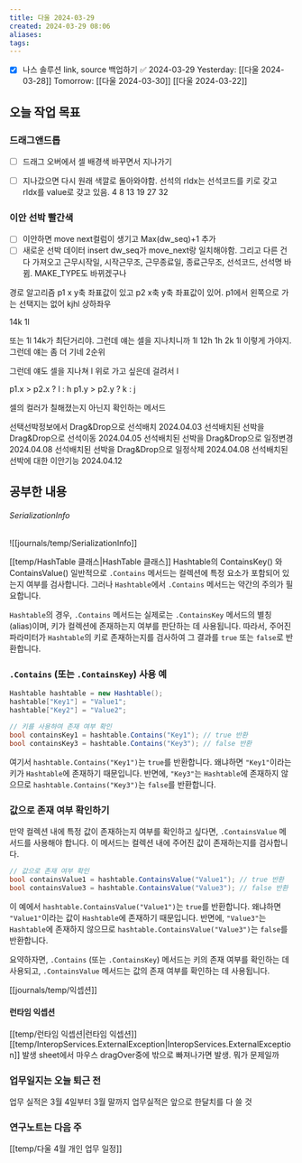 ```yaml
---
title: 다울 2024-03-29
created: 2024-03-29 08:06
aliases: 
tags:
---
```

- [x] 나스 솔루션 link, source 백업하기 ✅ 2024-03-29
Yesterday: [[다울 2024-03-28]]
Tomorrow: [[다울 2024-03-30]]
[[다울 2024-03-22]]
## 오늘 작업 목표
### 드래그앤드롭
- [ ] 드래그 오버에서 셀 배경색 바꾸면서 지나가기
- [ ] 지나갔으면 다시 원래 색깔로 돌아와야함.
선석의 rIdx는 선석코드를 키로 갖고 rIdx를 value로 갖고 있음.
4
8
13
19
27
32


### 이안 선박 빨간색
- [ ] 이안하면 move next컬럼이 생기고 Max(dw_seq)+1 추가
- [ ] 새로운 선박 데이터 insert dw_seq가 move_next랑 일치해야함. 그리고 다른 건 다 가져오고 근무시작일, 시작근무조, 근무종료일, 종료근무조, 선석코드, 선석명 바뀜. MAKE_TYPE도 바뀌겠구나

경로 알고리즘
p1 x y축 좌표값이 있고 p2 x축 y축 좌표값이 있어.
p1에서 왼쪽으로 가는 선택지는 없어
kjhl 상하좌우

14k 1l

또는 1l 14k가 최단거리야. 그런데 얘는 셀을 지나치니까
1l 12h 1h 2k 1l 이렇게 가야지. 그런데 얘는 좀 더 기네 2순위

그런데 얘도 셀을 지나쳐
l 위로 가고 싶은데 걸려서 l 

p1.x > p2.x ? l : h
p1.y > p2.y ? k : j

셀의 컬러가 칠해졌는지 아닌지 확인하는 메서드

선택선박정보에서 Drag&Drop으로 선석배치	2024.04.03
선석배치된 선박을 Drag&Drop으로 선석이동	2024.04.05
선석배치된 선박을 Drag&Drop으로 일정변경	2024.04.08
선석배치된 선박을 Drag&Drop으로 일정삭제	2024.04.08
선석배치된 선박에 대한 이안기능	2024.04.12


## 공부한 내용
###### SerializationInfo
![[journals/temp/SerializationInfo]]

[[temp/HashTable 클래스|HashTable 클래스]]
Hashtable의 ContainsKey() 와 ContainsValue()
일반적으로 `.Contains` 메서드는 
컬렉션에 특정 요소가 포함되어 있는지 여부를 검사합니다. 
그러나 `Hashtable`에서 `.Contains` 메서드는 약간의 주의가 필요합니다. 

`Hashtable`의 경우, `.Contains` 메서드는 실제로는 `.ContainsKey` 메서드의 별칭(alias)이며, 
키가 컬렉션에 존재하는지 여부를 판단하는 데 사용됩니다. 
따라서, 주어진 파라미터가 `Hashtable`의 키로 존재하는지를 검사하여 그 결과를 `true` 또는 `false`로 반환합니다.

### `.Contains` (또는 `.ContainsKey`) 사용 예

```csharp
Hashtable hashtable = new Hashtable();
hashtable["Key1"] = "Value1";
hashtable["Key2"] = "Value2";

// 키를 사용하여 존재 여부 확인
bool containsKey1 = hashtable.Contains("Key1"); // true 반환
bool containsKey3 = hashtable.Contains("Key3"); // false 반환
```

여기서 `hashtable.Contains("Key1")`는 `true`를 반환합니다. 왜냐하면 `"Key1"`이라는 키가 `Hashtable`에 존재하기 때문입니다. 반면에, `"Key3"`는 `Hashtable`에 존재하지 않으므로 `hashtable.Contains("Key3")`는 `false`를 반환합니다.

### 값으로 존재 여부 확인하기

만약 컬렉션 내에 특정 값이 존재하는지 여부를 확인하고 싶다면, `.ContainsValue` 메서드를 사용해야 합니다. 이 메서드는 컬렉션 내에 주어진 값이 존재하는지를 검사합니다.

```csharp
// 값으로 존재 여부 확인
bool containsValue1 = hashtable.ContainsValue("Value1"); // true 반환
bool containsValue3 = hashtable.ContainsValue("Value3"); // false 반환
```

이 예에서 `hashtable.ContainsValue("Value1")`는 `true`를 반환합니다. 
왜냐하면 `"Value1"`이라는 값이 `Hashtable`에 존재하기 때문입니다. 
반면에, `"Value3"`는 `Hashtable`에 존재하지 않으므로 `hashtable.ContainsValue("Value3")`는 `false`를 반환합니다.

요약하자면, `.Contains` (또는 `.ContainsKey`) 메서드는 키의 존재 여부를 확인하는 데 사용되고,
`.ContainsValue` 메서드는 값의 존재 여부를 확인하는 데 사용됩니다.


[[journals/temp/익셉션]]

#### 런타임 익셉션
[[temp/런타임 익셉션|런타임 익셉션]]
[[temp/InteropServices.ExternalException|InteropServices.ExternalException]] 발생
sheet에서 마우스 dragOver중에 밖으로 빠져나가면 발생. 뭐가 문제일까

### 업무일지는 오늘 퇴근 전
업무 실적은 3월 4일부터 3월 말까지
업무실적은 앞으로 한달치를 다 쓸 것

### 연구노트는 다음 주

[[temp/다울 4월 개인 업무 일정]]